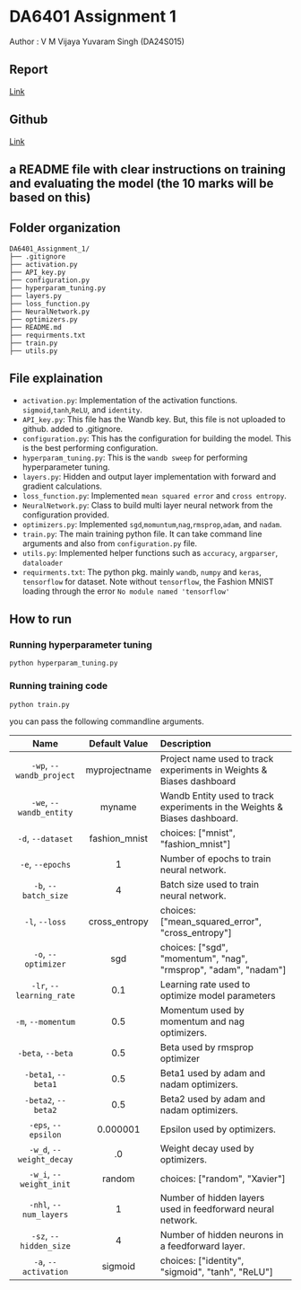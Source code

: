 # DA6401 Assignment 1

Author : V M Vijaya Yuvaram Singh (DA24S015)

## Report
[Link](https://wandb.ai/yuvaramsingh/Fashion-MNIST-sweep/reports/DA6401-Assignment-1-Yuvaram--VmlldzoxMTgwOTE1OQ)

## Github
[Link](https://github.com/yuvaramsingh94/DA6401_Assignment_1)

## a README file with clear instructions on training and evaluating the model (the 10 marks will be based on this)

## Folder organization
```
DA6401_Assignment_1/
├── .gitignore
├── activation.py
├── API_key.py
├── configuration.py
├── hyperparam_tuning.py
├── layers.py
├── loss_function.py
├── NeuralNetwork.py
├── optimizers.py
├── README.md
├── requirments.txt
├── train.py
├── utils.py
```
## File explaination
- `activation.py`: Implementation of the activation functions. `sigmoid`,`tanh`,`ReLU`, and `identity`.
- `API_key.py`: This file has the Wandb key. But, this file is not uploaded to github. added to .gitignore.
- `configuration.py`: This has the configuration for building the model. This is the best performing configuration.
- `hyperparam_tuning.py`: This is the `wandb sweep` for performing hyperparameter tuning.
- `layers.py`: Hidden and output layer implementation with forward and gradient calculations.
- `loss_function.py`: Implemented `mean squared error` and `cross entropy`.
- `NeuralNetwork.py`: Class to build multi layer neural network from the configuration provided.
- `optimizers.py`: Implemented `sgd`,`momuntum`,`nag`,`rmsprop`,`adam`, and `nadam`.
- `train.py`: The main training python file. It can take command line arguments and also from `configuration.py` file.
- `utils.py`: Implemented helper functions such as `accuracy`, `argparser`, `dataloader`
- `requirments.txt`: The python pkg. mainly `wandb`, `numpy` and `keras`, `tensorflow` for dataset. Note without `tensorflow`, the Fashion MNIST loading through the error `No module named 'tensorflow'` 

## How to run
### Running hyperparameter tuning
```
python hyperparam_tuning.py
```
### Running training code
```
python train.py
``` 
you can pass the following commandline arguments.

| Name | Default Value | Description |
| :---: | :-------------: | :----------- |
| `-wp`, `--wandb_project` | myprojectname | Project name used to track experiments in Weights & Biases dashboard |
| `-we`, `--wandb_entity` | myname  | Wandb Entity used to track experiments in the Weights & Biases dashboard. |
| `-d`, `--dataset` | fashion_mnist | choices:  ["mnist", "fashion_mnist"] |
| `-e`, `--epochs` | 1 |  Number of epochs to train neural network.|
| `-b`, `--batch_size` | 4 | Batch size used to train neural network. | 
| `-l`, `--loss` | cross_entropy | choices:  ["mean_squared_error", "cross_entropy"] |
| `-o`, `--optimizer` | sgd | choices:  ["sgd", "momentum", "nag", "rmsprop", "adam", "nadam"] | 
| `-lr`, `--learning_rate` | 0.1 | Learning rate used to optimize model parameters | 
| `-m`, `--momentum` | 0.5 | Momentum used by momentum and nag optimizers. |
| `-beta`, `--beta` | 0.5 | Beta used by rmsprop optimizer | 
| `-beta1`, `--beta1` | 0.5 | Beta1 used by adam and nadam optimizers. | 
| `-beta2`, `--beta2` | 0.5 | Beta2 used by adam and nadam optimizers. |
| `-eps`, `--epsilon` | 0.000001 | Epsilon used by optimizers. |
| `-w_d`, `--weight_decay` | .0 | Weight decay used by optimizers. |
| `-w_i`, `--weight_init` | random | choices:  ["random", "Xavier"] | 
| `-nhl`, `--num_layers` | 1 | Number of hidden layers used in feedforward neural network. | 
| `-sz`, `--hidden_size` | 4 | Number of hidden neurons in a feedforward layer. |
| `-a`, `--activation` | sigmoid | choices:  ["identity", "sigmoid", "tanh", "ReLU"] |
